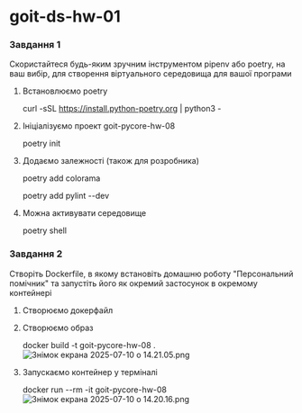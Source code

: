 # goit-ds-hw-01

### Завдання 1

Скористайтеся будь-яким зручним інструментом pipenv або poetry, на ваш вибір, для створення віртуального середовища для вашої програми

1. Встановлюємо poetry 
   
   curl -sSL https://install.python-poetry.org | python3 -
2. Ініціалізуємо проект goit-pycore-hw-08 
   
   poetry init
3. Додаємо залежності (також для розробника)
   
   poetry add colorama 
   
   poetry add pylint --dev
4. Можна активувати середовище 
   
   poetry shell

### Завдання 2

Створіть Dockerfile, в якому встановіть домашню роботу "Персональний помічник" та запустіть його як окремий застосунок в окремому контейнері

1. Створюємо докерфайл
2. Створюємо образ 
   
   docker build -t goit-pycore-hw-08 .
![Знімок екрана 2025-07-10 о 14.21.05.png](../../../../../var/folders/3c/_d492k1s3wd9cmrkd2tzf38h0000gn/T/TemporaryItems/NSIRD_screencaptureui_7oZKpM/%D0%97%D0%BD%D1%96%D0%BC%D0%BE%D0%BA%20%D0%B5%D0%BA%D1%80%D0%B0%D0%BD%D0%B0%202025-07-10%20%D0%BE%2014.21.05.png)
3. Запускаємо контейнер у терміналі 
   
   docker run --rm -it goit-pycore-hw-08
![Знімок екрана 2025-07-10 о 14.20.16.png](../../../../../var/folders/3c/_d492k1s3wd9cmrkd2tzf38h0000gn/T/TemporaryItems/NSIRD_screencaptureui_vQwJwq/%D0%97%D0%BD%D1%96%D0%BC%D0%BE%D0%BA%20%D0%B5%D0%BA%D1%80%D0%B0%D0%BD%D0%B0%202025-07-10%20%D0%BE%2014.20.16.png)